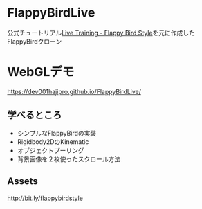 # FlappyBirdLive
公式チュートリアル[Live Training - Flappy Bird Style](https://www.youtube.com/playlist?list=PLX2vGYjWbI0QBJUI5wI3lBTaz85k37dwo)を元に作成したFlappyBirdクローン


# WebGLデモ
https://dev001hajipro.github.io/FlappyBirdLive/

## 学べるところ
- シンプルなFlappyBirdの実装
- Rigidbody2DのKinematic 
- オブジェクトプーリング
- 背景画像を２枚使ったスクロール方法

## Assets
http://bit.ly/flappybirdstyle
